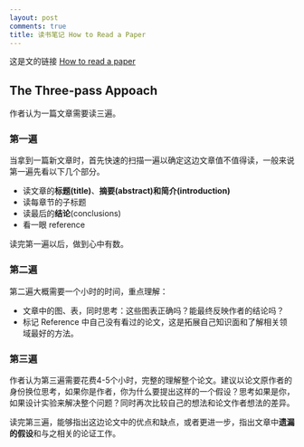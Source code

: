 ```yaml
---
layout: post
comments: true
title: 读书笔记 How to Read a Paper
---
```


这是文的链接 [How to read a paper](/papers/howtoread.pdf)


## The Three-pass Appoach

作者认为一篇文章需要读三遍。    

### 第一遍

当拿到一篇新文章时，首先快速的扫描一遍以确定这边文章值不值得读，一般来说第一遍先看以下几个部分。

- 读文章的**标题(title)**、**摘要(abstract)**和**简介(introduction)**
- 读每章节的子标题
- 读最后的**结论**(conclusions) 
- 看一眼 reference

读完第一遍以后，做到心中有数。


### 第二遍

第二遍大概需要一个小时的时间，重点理解：

- 文章中的图、表，同时思考：这些图表正确吗？能最终反映作者的结论吗？
- 标记 Reference 中自己没有看过的论文，这是拓展自己知识面和了解相关领域最好的方法。

### 第三遍

作者认为第三遍需要花费4-5个小时，完整的理解整个论文。建议以论文原作者的身份换位思考，如果你是作者，你为什么要提出这样的一个假设？思考如果是你，如果设计实验来解决整个问题？同时再次比较自己的想法和论文作者想法的差异。

读完第三遍，能够指出这边论文中的优点和缺点，或者更进一步，指出文章中**遗漏的假设**和与之相关的论证工作。



